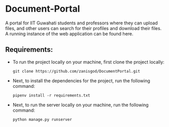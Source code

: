 # Document-Portal

A portal for IIT Guwahati students and professors where they can upload files, and other users can search for their profiles and download their files.
A running instance of the web application can be found here.

## Requirements:

- To run the project locally on your machine, first clone the project locally:
  ```
  git clone https://github.com/zanisgod/DocumentPortal.git
  ```
- Next, to install the dependencies for the project, run the following command:

  ```
  pipenv install -r requirements.txt
  ```

- Next, to run the server locally on your machine, run the following command:

  ```
  python manage.py runserver
  ```

